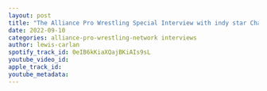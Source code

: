 ```yaml
---
layout: post
title: "The Alliance Pro Wrestling Special Interview with indy star Chantal"
date: 2022-09-10
categories: alliance-pro-wrestling-network interviews
author: lewis-carlan
spotify_track_id: 0eIB6kKiaXQajBKiAIs9sL
youtube_video_id: 
apple_track_id: 
youtube_metadata: 
---
```

